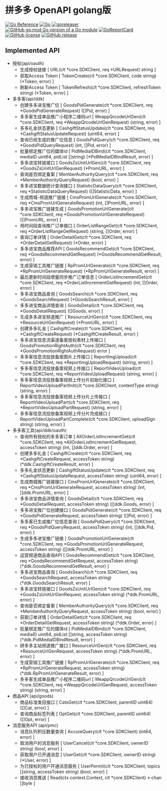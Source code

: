 # 拼多多 OpenAPI golang版

[![Go Reference](https://pkg.go.dev/badge/github.com/jiaxiu-x/openpdd.svg)](https://pkg.go.dev/github.com/jiaxiu-x/openpdd)
[![Go](https://github.com/jiaxiu-x/openpdd/actions/workflows/go.yml/badge.svg)](https://github.com/jiaxiu-x/openpdd/actions/workflows/go.yml)
[![goreleaser](https://github.com/jiaxiu-x/openpdd/actions/workflows/goreleaser.yml/badge.svg)](https://github.com/jiaxiu-x/openpdd/actions/workflows/goreleaser.yml)
[![GitHub go.mod Go version of a Go module](https://img.shields.io/github/go-mod/go-version/bububa/openpdd.svg)](https://github.com/jiaxiu-x/openpdd)
[![GoReportCard](https://goreportcard.com/badge/github.com/jiaxiu-x/openpdd)](https://goreportcard.com/report/github.com/jiaxiu-x/openpdd)
[![GitHub license](https://img.shields.io/github/license/bububa/openpdd.svg)](https://github.com/jiaxiu-x/openpdd/blob/master/LICENSE)
[![GitHub release](https://img.shields.io/github/release/bububa/openpdd.svg)](https://github.com/jiaxiu-x/openpdd/releases/)


## Implemented API

- 授权(api/oauth)
  - 生成授权链接 [ URL(clt *core.SDKClient, req *URLRequest) string ]
  - 获取Access Token [ TokenCreate(clt *core.SDKClient, code string) (*Token, error) ]
  - 刷新Access Token [ TokenRefresh(clt *core.SDKClient, refreshToken string) (*Token, error) ]
- 多多客(api/ddk)
  - 创建多多进宝推广位 [ GoodsPidGenerate(clt *core.SDKClient, req *GoodsPidGenerateRequest) ([]Pid, error) ]
  - 多多客生成单品推广小程序二维码url [ WeappQrcodeUrlGen(clt *core.SDKClient, req *WeappQrcodeUrlGenRequest) (string, error) ]
  - 多多礼金状态更新 [ CashgiftStatusUpdate(clt *core.SDKClient, req *CashgiftStatusUpdateRequest) (uint64, error) ]
  - 查询已经生成的推广位信息 [ GoodsPidQuery(clt *core.SDKClient, req *GoodsPidQueryRequest) (int, []Pid, error) ]
  - 批量绑定推广位的媒体id [ PidMediaIDBind(clt *core.SDKClient, mediaID uint64, pidList []string) (*PidMediaIDBindResult, error) ]
  - 多多进宝转链接口 [ GoodsZsUnitUrlGen(clt *core.SDKClient, req *GoodsZsUnitUrlGenRequest) (*PromURL, error) ]
  - 查询是否绑定备案 [ MemberAuthorityQuery(clt *core.SDKClient, req *MemberAuthorityQueryRequest) (bool, error) ]
  - 多多进宝数据统计查询接口 [ StatisticDataQuery(clt *core.SDKClient, req *StatisticDataQueryRequest) ([]StatisticData, error) ]
  - 生成商城-频道推广链接 [ CmsPromUrlGenerate(clt *core.SDKClient, req *CmsPromUrlGenerateRequest) (int, []PromURL, error) ]
  - 多多进宝推广链接生成 [ GoodsPromotionUrlGenerate(clt *core.SDKClient, req *GoodsPromotionUrlGenerateRequest) ([]PromURL, error) ]
  - 用时间段查询推广订单接口 [ OrderListRangeGet(clt *core.SDKClient, req *OrderListRangeGetRequest) (string, []Order, error) ]
  - 查询订单详情 [ OrderDetailGet(clt *core.SDKClient, req *OrderDetailGetRequest) (*Order, error) ]
  - 多多进宝商品推荐API [ GoodsRecommendGet(clt *core.SDKClient, req *GoodsRecommendGetRequest) (*GoodsRecommendGetResult, error) ]
  - 生成营销工具推广链接 [ RpPromUrlGenerate(clt *core.SDKClient, req *RpPromUrlGenerateRequest) (*RpPromUrlGenerateResult, error) ]
  - 最后更新时间段增量同步推广订单信息 [ OrderListIncrementGet(clt *core.SDKClient, req *OrderListIncrementGetRequest) (int, []Order, error) ]
  - 多多进宝商品查询 [ GoodsSearch(clt *core.SDKClient, req *GoodsSearchRequest) (*GoodsSearchResult, error) ]
  - 多多进宝商品详情查询 [ GoodsDetail(clt *core.SDKClient, req *GoodsDetailRequest) ([]Goods, error) ]
  - 生成多多进宝频道推广 [ ResourceUrlGen(clt *core.SDKClient, req *ResourceUrlGenRequest) (*PromURL, error) ]
  - 创建多多礼金 [ CashgiftCreate(clt *core.SDKClient, req *CashgiftCreateRequest) (*CashgiftCreateResult, error) ]
  - 多多进宝信息流渠道备案授权素材上传接口 [ GoodsPromotionRightAuth(clt *core.SDKClient, req *GoodsPromotionRightAuthRequest) error ]
  - 多多客信息流投放备案图片上传接口 [ ReportImgUpload(clt *core.SDKClient, req *ReportImgUploadRequest) (string, error) ]
  - 多多客信息流投放备案视频上传接口 [ ReportVideoUpload(clt *core.SDKClient, req *ReportVideoUploadRequest) (string, error) ]
  - 多多客信息流投放备案视频上传分片初始化接口 [ ReportVideoUploadPartInit(clt *core.SDKClient, contentType string) (string, error) ]
  - 多多客信息流投放备案视频上传分片上传接口 [ ReportVideoUploadPart(clt *core.SDKClient, req *ReportVideoUploadPartRequest) (string, error) ]
  - 多多客信息流投放备案视频上传分片完成接口 [ ReportVideoUploadPartComplete(clt *core.SDKClient, uploadSign string) (string, error) ]
- 多多客工具(api/ddk/oauth)
  - 查询所有授权的多多客订单 [ AllOrderListIncrementGet(clt *core.SDKClient, req *AllOrderListIncrementGetRequest, accessToken string) (int, []ddk.Order, error) ]
  - 创建多多礼金 [ CashgiftCreate(clt *core.SDKClient, req *CashgiftCreateRequest, accessToken string) (*ddk.CashgiftCreateResult, error) ]
  - 多多礼金状态更新 [ CashgiftStatusUpdate(clt *core.SDKClient, req *CashgiftStatusUpdateRequest, accessToken string) (uint64, error) ]
  - 生成商城推广链接接口 [ CmsPromUrlGenerate(clt *core.SDKClient, req *CmsPromUrlGenerateRequest, accessToken string) (int, []ddk.PromURL, error) ]
  - 多多进宝商品详情查询 [ GoodsDetail(clt *core.SDKClient, req *GoodsDetailRequest, accessToken string) ([]ddk.Goods, error) ]
  - 多多进宝推广位创建接口 [ GoodsPidGenerate(clt *core.SDKClient, req *GoodsPidGenerateRequest, accessToken string) ([]Pid, error) ]
  - 多多客已生成推广位信息查询 [ GoodsPidQuery(clt *core.SDKClient, req *GoodsPidQueryRequest, accessToken string) (int, []ddk.Pid, error) ]
  - 生成多多进宝推广链接 [ GoodsPromotionUrlGenerate(clt *core.SDKClient, req *GoodsPromotionUrlGenerateRequest, accessToken string) ([]ddk.PromURL, error) ]
  - 运营频道商品查询API [ GoodsRecommendGet(clt *core.SDKClient, req *GoodsRecommendGetRequest, accessToken string) (*ddk.GoodsRecommendGetResult, error) ]
  - 多多进宝商品查询 [ GoodsSearch(clt *core.SDKClient, req *GoodsSearchRequest, accessToken string) (*ddk.GoodsSearchResult, error) ]
  - 多多进宝转链接口 [ GoodsZsUnitUrlGen(clt *core.SDKClient, req *GoodsZsUnitUrlGenRequest, accessToken string) (*ddk.PromURL, error) ]
  - 查询是否绑定备案 [ MemberAuthorityQuery(clt *core.SDKClient, req *MemberAuthorityQueryRequest, accessToken string) (bool, error) ]
  - 获取订单详情 [ OrderDetailGet(clt *core.SDKClient, req *OrderDetailGetRequest, accessToken string) (*ddk.Order, error) ]
  - 批量绑定推广位的媒体id [ PidMediaIDBind(clt *core.SDKClient, mediaID uint64, pidList []string, accessToken string) (*ddk.PidMediaIDBindResult, error) ]
  - 拼多多主站频道推广接口 [ ResourceUrlGen(clt *core.SDKClient, req *ResourceUrlGenRequest, accessToken string) (*ddk.PromURL, error) ]
  - 生成营销工具推广链接 [ RpPromUrlGenerate(clt *core.SDKClient, req *RpPromUrlGenerateRequest, accessToken string) (*ddk.RpPromUrlGenerateResult, error) ]
  - 多多客生成单品推广小程序二维码url [ WeappQrcodeUrlGen(clt *core.SDKClient, req *WeappQrcodeUrlGenRequest, accessToken string) (string, error) ]
- 商品API (api/goods)
  - 商品标准类目接口 [ CatsGet(clt *core.SDKClient, parentID uint64) ([]Cat, error) ]
  - 查询商品标签列表 [ OptGet(clt *core.SDKClient, parentID uint64) ([]Opt, error) ]
- 消息服务API (api/pmc)
  - 消息队列积压数量查询 [ AccureQuery(clt *core.SDKClient) (int64, error) ]
  - 取消用户的消息服务 [ UserCancel(clt *core.SDKClient, ownerID string) (bool, error) ]
  - 获取用户已开通消息 [ UserGet(clt *core.SDKClient, ownerID string) (*User, error) ]
  - 为已授权的用户开通消息服务 [ UserPermit(clt *core.SDKClient, topics []string, accessToken string) (bool, error) ]
  - 接收消息推送 [ Read(ctx context.Context, clt *core.SDKClient) <-chan []byte ]
